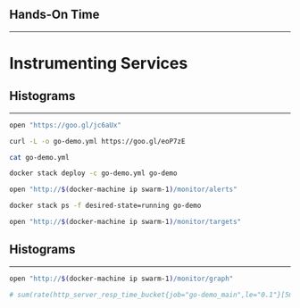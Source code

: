 ## Hands-On Time

---

# Instrumenting Services


## Histograms

---

```bash
open "https://goo.gl/jc6aUx"

curl -L -o go-demo.yml https://goo.gl/eoP7zE

cat go-demo.yml

docker stack deploy -c go-demo.yml go-demo

open "http://$(docker-machine ip swarm-1)/monitor/alerts"

docker stack ps -f desired-state=running go-demo

open "http://$(docker-machine ip swarm-1)/monitor/targets"
```


## Histograms

---

```bash
open "http://$(docker-machine ip swarm-1)/monitor/graph"

# sum(rate(http_server_resp_time_bucket{job="go-demo_main",le="0.1"}[5m])) / sum(rate(http_server_resp_time_count{job="go-demo_main"}[5m]))
```
